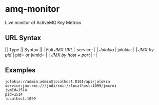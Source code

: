 # amq-monitor
Live monitor of ActiveMQ Key Metrics


## URL Syntax

|| Type || Syntax ||
| *Full JMX URL* | service:<jmx-url> |
| *Jolokia* | jolokia:<url> |
| *JMX by pid* | pid=<pid> or jvmId=<pid> |
| *JMX by host + port* | <host>:<port> |


## Examples

    jolokia://admin:admin@localhost:8161/api/jolokia
    service:jmx:rmi:///jndi/rmi://localhost:1099/jmxrmi
    jvmId=1514
    pid=1514
    localhost:1099

